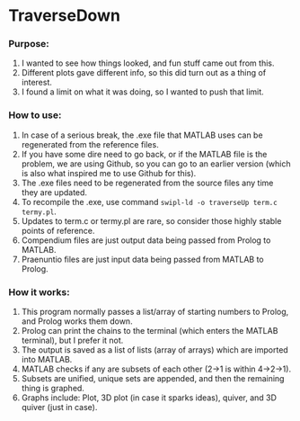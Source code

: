 # TraverseDown

### Purpose:
1. I wanted to see how things looked, and fun stuff came out from this. 
2. Different plots gave different info, so this did turn out as a thing of interest.
3. I found a limit on what it was doing, so I wanted to push that limit.

### How to use:
1. In case of a serious break, the .exe file that MATLAB uses can be regenerated from the reference files.
2. If you have some dire need to go back, or if the MATLAB file is the problem, we are using Github, so you can go to an earlier version (which is also what inspired me to use Github for this).
3. The .exe files need to be regenerated from the source files any time they are updated.
4. To recompile the .exe, use command `swipl-ld -o traverseUp term.c termy.pl`.
5. Updates to term.c or termy.pl are rare, so consider those highly stable points of reference.
6. Compendium files are just output data being passed from Prolog to MATLAB.
7. Praenuntio files are just input data being passed from MATLAB to Prolog.

### How it works:
1. This program normally passes a list/array of starting numbers to Prolog, and Prolog works them down.
2. Prolog can print the chains to the terminal (which enters the MATLAB terminal), but I prefer it not.
3. The output is saved as a list of lists (array of arrays) which are imported into MATLAB.
4. MATLAB checks if any are subsets of each other (2->1 is within 4->2->1).
5. Subsets are unified, unique sets are appended, and then the remaining thing is graphed.
6. Graphs include: Plot, 3D plot (in case it sparks ideas), quiver, and 3D quiver (just in case).
